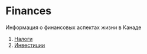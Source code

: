 # Finances
Информация о финансовых аспектах жизни в Канаде

1. [Налоги](taxes/readme.md)
2. [Инвестиции](investment/readme.md)
